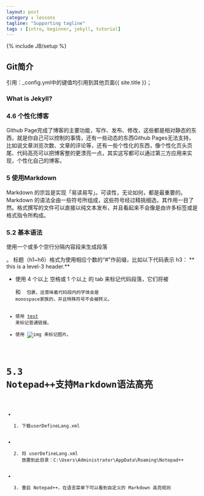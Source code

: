 ```yaml
---
layout: post
category : lessons
tagline: "Supporting tagline"
tags : [intro, beginner, jekyll, tutorial]
---
```

{% include JB/setup %}
## Git简介
引用：_config.yml中的键值均引用到其他页面{{ site.title }}；
### What is Jekyll?
### 4.6 个性化博客
Github Page完成了博客的主要功能，写作、发布、修改，这些都是相对静态的东西，就是你自己可以控制的事情，还有一些动态的东西Github Pages无法支持，比如说文章浏览次数、文章的评论等，还有一些个性化的东西，像个性化页头页尾、代码高亮可以把博客整的更漂亮一点，其实这写都可以通过第三方应用来实现，个性化自己的博客。
### 5 使用Markdown
Markdown 的宗旨是实现「易读易写」。可读性，无论如何，都是最重要的。
Markdown 的语法全由一些符号所组成，这些符号经过精挑细选，其作用一目了然。格式撰写的文件可以直接以纯文本发布，并且看起来不会像是由许多标签或是格式指令所构成。
### 5.2 基本语法
使用一个或多个空行分隔内容段来生成段落 <p>。
标题（h1~h6）格式为使用相应个数的“#”作前缀，比如以下代码表示 h3：
** this is a level-3 header.**
- 使用 4 个以上 空格或 1 个以上 的 tab 来标记代码段落，它们将被<pre> 和 <code> 包裹，这意味着代码段内的字体会是 monospace家族的，并且特殊符号不会被转义。
- 使用 [test](http://example.net "optional title") 来标记普通链接。
- 使用 ![img](http://example.net/img.png "optional title") 来标记图片。
# 5.3 Notepad++支持Markdown语法高亮
- 1. 下载userDefineLang.xml
- 2. 将 userDefineLang.xml 放置到此目录：C:\Users\Administrator\AppData\Roaming\Notepad++
- 3. 重启 Notepad++，在语言菜单下可以看到自定义的 Markdown 高亮规则